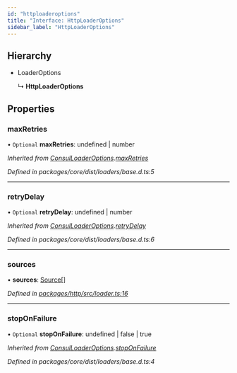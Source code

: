 ```yaml
---
id: "httploaderoptions"
title: "Interface: HttpLoaderOptions"
sidebar_label: "HttpLoaderOptions"
---
```


## Hierarchy

- LoaderOptions

  ↳ **HttpLoaderOptions**

## Properties

### maxRetries

• `Optional` **maxRetries**: undefined \| number

_Inherited from [ConsulLoaderOptions](consulloaderoptions.md).[maxRetries](consulloaderoptions.md#maxretries)_

_Defined in packages/core/dist/loaders/base.d.ts:5_

---

### retryDelay

• `Optional` **retryDelay**: undefined \| number

_Inherited from [ConsulLoaderOptions](consulloaderoptions.md).[retryDelay](consulloaderoptions.md#retrydelay)_

_Defined in packages/core/dist/loaders/base.d.ts:6_

---

### sources

• **sources**: [Source](source.md)[]

_Defined in [packages/http/src/loader.ts:16](https://github.com/willsoto/node-konfig/blob/b999a55/packages/http/src/loader.ts#L16)_

---

### stopOnFailure

• `Optional` **stopOnFailure**: undefined \| false \| true

_Inherited from [ConsulLoaderOptions](consulloaderoptions.md).[stopOnFailure](consulloaderoptions.md#stoponfailure)_

_Defined in packages/core/dist/loaders/base.d.ts:4_
